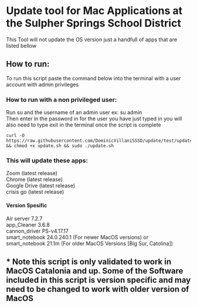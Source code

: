 # Update tool for Mac Applications at the Sulpher Springs School District 
This Tool will not update the OS version just a handfull of apps that are listed bellow 

## How to run:
To run this script paste the command below into the terminal with a user account with admin privileges  
### How to run with a non privileged user:
Run su and the username of an admin user ex: su admin  
Then enter in the password in for the user you have just typed in
you will also need to type exit in the terminal once the script is complete 


```
curl -O https://raw.githubusercontent.com/DominicVillaniSSSD/update/test/update.sh && chmod +x update.sh && sudo ./update.sh
```

### **This will update these apps:**  
Zoom (latest release)  
Chrome (latest release)  
Google Drive (latest release)  
crisis go (latest release)  
#### **Version Spesific** 
Air server 7.2.7  
app_Cleaner 3.6.8  
cannon_driver PS-v4.17.17  
smart_notebook 24.0.240.1 (For newer MacOS versions) or  
smart_notebook 21.1m (For older MacOS Versions [Big Sur, Catolina])  


## * Note this script is only validated to work in MacOS Catalonia and up. Some of the Software included in this script is version specific and may need to be changed to work with older version of MacOS



